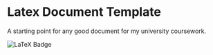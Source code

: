 # Latex Document Template

A starting point for any good document for my university coursework.

![LaTeX Badge](https://img.shields.io/badge/LaTeX-008080?logo=latex&logoColor=fff&style=for-the-badge)
